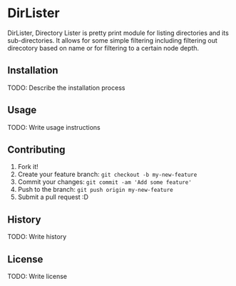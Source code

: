 # DirLister

DirLister, Directory Lister is pretty print module for listing directories and its sub-directories. It allows for some simple filtering including filtering out direcotory based on name or for filtering to a certain node depth.

## Installation

TODO: Describe the installation process

## Usage

TODO: Write usage instructions

## Contributing

1. Fork it!
2. Create your feature branch: `git checkout -b my-new-feature`
3. Commit your changes: `git commit -am 'Add some feature'`
4. Push to the branch: `git push origin my-new-feature`
5. Submit a pull request :D

## History

TODO: Write history


## License

TODO: Write license